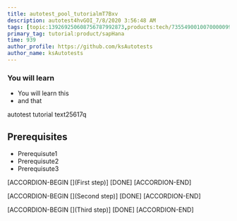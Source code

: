```yaml
---
title: autotest_pool_tutorialmT7Bxv
description: autotest4hvGOI_7/8/2020 3:56:48 AM
tags: [topic:139269250608756787992873,products:tech/73554900100700000996,tutorial:experience/advanced]
primary_tag: tutorial:product/sapHana
time: 939
author_profile: https://github.com/ksAutotests
author_name: ksAutotests
---
```

### You will learn
- You will learn this
- and that

autotest tutorial text25617q

## Prerequisites
- Prerequisute1
- Prerequisute2
- Prerequisute3

[ACCORDION-BEGIN [](First step)]
[DONE]
[ACCORDION-END]

[ACCORDION-BEGIN [](Second step)]
[DONE]
[ACCORDION-END]

[ACCORDION-BEGIN [](Third step)]
[DONE]
[ACCORDION-END]

